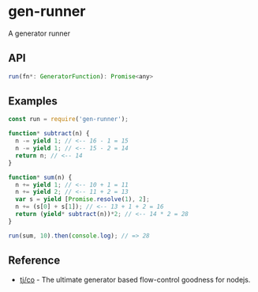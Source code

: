 gen-runner
==========

A generator runner

## API
```js
run(fn*: GeneratorFunction): Promise<any>
```

## Examples
```js
const run = require('gen-runner');

function* subtract(n) {
  n -= yield 1; // <-- 16 - 1 = 15
  n -= yield 1; // <-- 15 - 2 = 14 
  return n; // <-- 14
}

function* sum(n) {
  n += yield 1; // <-- 10 + 1 = 11
  n += yield 2; // <-- 11 + 2 = 13
  var s = yield [Promise.resolve(1), 2];
  n += (s[0] + s[1]); // <-- 13 + 1 + 2 = 16
  return (yield* subtract(n))*2; // <-- 14 * 2 = 28
}

run(sum, 10).then(console.log); // => 28
```

## Reference
- [tj/co](https://github.com/tj/co) - The ultimate generator based flow-control goodness for nodejs.